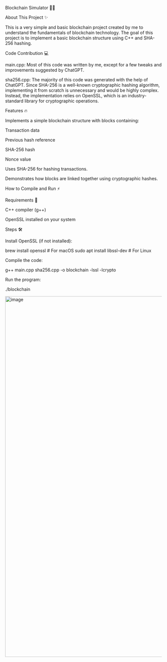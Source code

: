 Blockchain Simulator 🚀🔗

About This Project ✨

This is a very simple and basic blockchain project created by me to understand the fundamentals of blockchain technology. The goal of this project is to implement a basic blockchain structure using C++ and SHA-256 hashing.

Code Contribution 💻

main.cpp: Most of this code was written by me, except for a few tweaks and improvements suggested by ChatGPT.

sha256.cpp: The majority of this code was generated with the help of ChatGPT. Since SHA-256 is a well-known cryptographic hashing algorithm, implementing it from scratch is unnecessary and would be highly complex. Instead, the implementation relies on OpenSSL, which is an industry-standard library for cryptographic operations.

Features 🔥

Implements a simple blockchain structure with blocks containing:

Transaction data

Previous hash reference

SHA-256 hash

Nonce value

Uses SHA-256 for hashing transactions.

Demonstrates how blocks are linked together using cryptographic hashes.


How to Compile and Run ⚡

Requirements 📌

C++ compiler (g++)

OpenSSL installed on your system

Steps 🛠️

Install OpenSSL (if not installed):

brew install openssl   # For macOS
sudo apt install libssl-dev   # For Linux

Compile the code:

g++ main.cpp sha256.cpp -o blockchain -lssl -lcrypto

Run the program:

./blockchain



<img width="1157" alt="image" src="https://github.com/user-attachments/assets/d348f3d5-0508-4f3c-aa3f-6bd0d7de95f7" />

